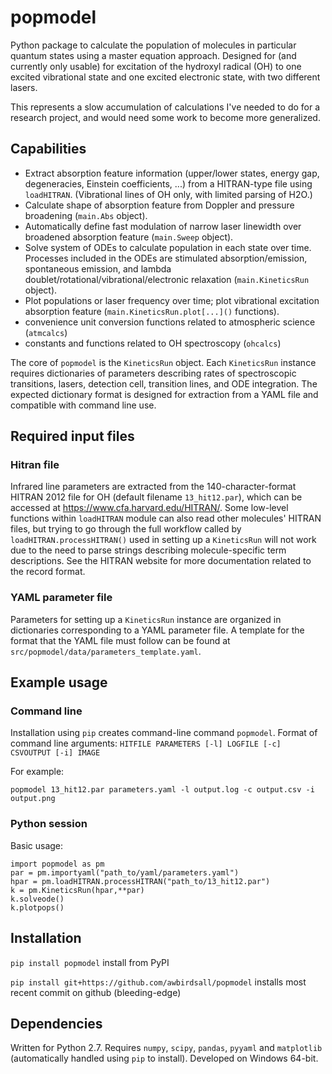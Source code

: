 # popmodel
Python package to calculate the population of molecules in particular quantum states using a master equation approach. Designed for (and currently only usable) for excitation of the hydroxyl radical (OH) to one excited vibrational state and one excited electronic state, with two different lasers.

This represents a slow accumulation of calculations I've needed to do for a research project, and would need some work to become more generalized.

## Capabilities
- Extract absorption feature information (upper/lower states, energy gap, degeneracies, Einstein coefficients, ...) from a HITRAN-type file using `loadHITRAN`. (Vibrational lines of OH only, with limited parsing of H2O.)
- Calculate shape of absorption feature from Doppler and pressure broadening (`main.Abs` object).
- Automatically define fast modulation of narrow laser linewidth over broadened absorption feature (`main.Sweep` object).
- Solve system of ODEs to calculate population in each state over time. Processes included in the ODEs are stimulated absorption/emission, spontaneous emission, and lambda doublet/rotational/vibrational/electronic relaxation (`main.KineticsRun` object).
- Plot populations or laser frequency over time; plot vibrational excitation absorption feature (`main.KineticsRun.plot[...]()` functions).
- convenience unit conversion functions related to atmospheric science (`atmcalcs`)
- constants and functions related to OH spectroscopy (`ohcalcs`)

The core of `popmodel` is the `KineticsRun` object. Each `KineticsRun` instance requires dictionaries of parameters describing rates of spectroscopic transitions, lasers, detection cell, transition lines, and ODE integration.  The expected dictionary format is designed for extraction from a YAML file and compatible with command line use.

## Required input files

### Hitran file
Infrared line parameters are extracted from the 140-character-format HITRAN 2012 file for OH (default filename `13_hit12.par`), which can be accessed at https://www.cfa.harvard.edu/HITRAN/. Some low-level functions within `loadHITRAN` module can also read other molecules' HITRAN files, but trying to go through the full workflow called by `loadHITRAN.processHITRAN()` used in setting up a `KineticsRun` will not work due to the need to parse strings describing molecule-specific term descriptions. See the HITRAN website for more documentation related to the record format.

### YAML parameter file
Parameters for setting up a `KineticsRun` instance are organized in dictionaries corresponding to a YAML parameter file. A template for the format that the YAML file must follow can be found at `src/popmodel/data/parameters_template.yaml`.

## Example usage

### Command line
Installation using `pip` creates command-line command `popmodel`. Format of command line arguments: `HITFILE PARAMETERS [-l] LOGFILE [-c] CSVOUTPUT [-i] IMAGE`

For example:

~~~
popmodel 13_hit12.par parameters.yaml -l output.log -c output.csv -i output.png
~~~

### Python session

Basic usage:

~~~
import popmodel as pm
par = pm.importyaml("path_to/yaml/parameters.yaml")
hpar = pm.loadHITRAN.processHITRAN("path_to/13_hit12.par")
k = pm.KineticsRun(hpar,**par)
k.solveode()
k.plotpops()
~~~

## Installation
`pip install popmodel` install from PyPI

`pip install git+https://github.com/awbirdsall/popmodel` installs most recent commit on github (bleeding-edge)

## Dependencies
Written for Python 2.7. Requires `numpy`, `scipy`, `pandas`, `pyyaml` and `matplotlib` (automatically handled using `pip` to install). Developed on Windows 64-bit.
